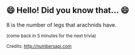 ## 😄 Hello! Did you know that... 😄
8 is the number of legs that arachnids have.

<sup>(come back in 5 minutes for the next trivia)</sup>


<sup>Credits: http://numbersapi.com</sup>
